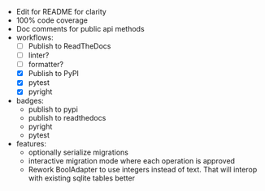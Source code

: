 - Edit for README for clarity
- 100% code coverage
- Doc comments for public api methods
- workflows:
  - [ ] Publish to ReadTheDocs
  - [ ] linter?
  - [ ] formatter?
  - [x] Publish to PyPI
  - [x] pytest
  - [x] pyright
- badges:
  - publish to pypi
  - publish to readthedocs
  - pyright
  - pytest
- features:
  - optionally serialize migrations
  - interactive migration mode where each operation is approved
  - Rework BoolAdapter to use integers instead of text. That will interop with existing sqlite tables better
